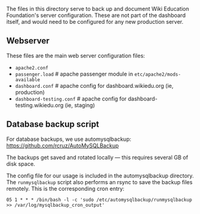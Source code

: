 The files in this directory serve to back up and document Wiki Education
Foundation's server configuration. These are not part of the dashboard itself,
and would need to be configured for any new production server.

## Webserver

These files are the main web server configuration files:
* `apache2.conf`
* `passenger.load` # apache passenger module in `etc/apache2/mods-available`
* `dashboard.conf` # apache config for dashboard.wikiedu.org (ie, production)
* `dashboard-testing.conf` # apache config for dashboard-testing.wikiedu.org (ie, staging)

## Database backup script

For database backups, we use automysqlbackup: https://github.com/rcruz/AutoMySQLBackup

The backups get saved and rotated locally — this requires several GB of disk space.

The config file for our usage is included in the automysqlbackup directory. The
`runmysqlbackup` script also performs an rsync to save the backup files remotely.
This is the corresponding cron entry:

`05 1 * * * /bin/bash -l -c 'sudo /etc/automysqlbackup/runmysqlbackup >> /var/log/mysqlbackup_cron_output'`
